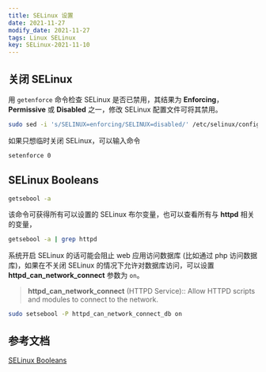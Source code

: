 ```yaml
---
title: SELinux 设置
date: 2021-11-27
modify_date: 2021-11-27
tags: Linux SELinux
key: SELinux-2021-11-10
---
```


## 关闭 SELinux

用 `getenforce` 命令检查 SELinux 是否已禁用，其结果为 **Enforcing**，**Permissive** 或 **Disabled** 之一，修改 SELinux 配置文件可将其禁用。

```bash
sudo sed -i 's/SELINUX=enforcing/SELINUX=disabled/' /etc/selinux/config
```

如果只想临时关闭 SELinux，可以输入命令

```bash
setenforce 0
```

## SELinux Booleans

```bash
getsebool -a
```

该命令可获得所有可以设置的 SELinux 布尔变量，也可以查看所有与 **httpd** 相关的变量，

```bash
getsebool -a | grep httpd
```

系统开启 SELinux 的话可能会阻止 web 应用访问数据库 (比如通过 php 访问数据库)，如果在不关闭 SELinux 的情况下允许对数据库访问，可以设置 **httpd_can_network_connect** 参数为 `on`。

> **httpd_can_network_connect** (HTTPD Service):: Allow HTTPD scripts and modules to connect to the network.

```bash
sudo setsebool -P httpd_can_network_connect_db on
```

## 参考文档

[SELinux Booleans](https://wiki.centos.org/TipsAndTricks/SelinuxBooleans#line-44)